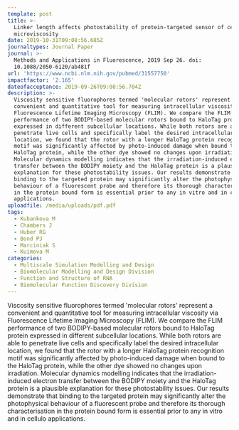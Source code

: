```yaml
---
template: post
title: >-
  Linker length affects photostability of protein-targeted sensor of cellular
  microviscosity
date: 2019-10-31T09:08:56.685Z
journaltypes: Journal Paper
journal: >-
  Methods and Applications in Fluorescence, 2019 Sep 26. doi:
  10.1088/2050-6120/ab481f
url: 'https://www.ncbi.nlm.nih.gov/pubmed/31557750'
impactfactor: '2.165'
dateofacceptance: 2019-09-26T09:08:56.704Z
description: >-
  Viscosity sensitive fluorophores termed 'molecular rotors' represent a
  convenient and quantitative tool for measuring intracellular viscosity via
  Fluorescence Lifetime Imaging Microscopy (FLIM). We compare the FLIM
  performance of two BODIPY-based molecular rotors bound to HaloTag protein
  expressed in different subcellular locations. While both rotors are able to
  penetrate live cells and specifically label the desired intracellular
  location, we found that the rotor with a longer HaloTag protein recognition
  motif was significantly affected by photo-induced damage when bound to the
  HaloTag protein, while the other dye showed no changes upon irradiation.
  Molecular dynamics modelling indicates that the irradiation-induced electron
  transfer between the BODIPY moiety and the HaloTag protein is a plausible
  explanation for these photostability issues. Our results demonstrate that
  binding to the targeted protein may significantly alter the photophysical
  behaviour of a fluorescent probe and therefore its thorough characterisation
  in the protein bound form is essential prior to any in vitro and in cellulo
  applications.
uploadfile: /media/uploads/pdf.pdf
tags:
  - Kubankova M
  - Chambers J
  - Huber RG
  - Bond PJ
  - Marciniak S
  - Kuimova M
categories:
  - Multiscale Simulation Modelling and Design
  - Biomolecular Modelling and Design Division
  - Function and Structure of RNA
  - Biomolecular Function Discovery Division
---
```

Viscosity sensitive fluorophores termed 'molecular rotors' represent a convenient and quantitative tool for measuring intracellular viscosity via Fluorescence Lifetime Imaging Microscopy (FLIM). We compare the FLIM performance of two BODIPY-based molecular rotors bound to HaloTag protein expressed in different subcellular locations. While both rotors are able to penetrate live cells and specifically label the desired intracellular location, we found that the rotor with a longer HaloTag protein recognition motif was significantly affected by photo-induced damage when bound to the HaloTag protein, while the other dye showed no changes upon irradiation. Molecular dynamics modelling indicates that the irradiation-induced electron transfer between the BODIPY moiety and the HaloTag protein is a plausible explanation for these photostability issues. Our results demonstrate that binding to the targeted protein may significantly alter the photophysical behaviour of a fluorescent probe and therefore its thorough characterisation in the protein bound form is essential prior to any in vitro and in cellulo applications.
